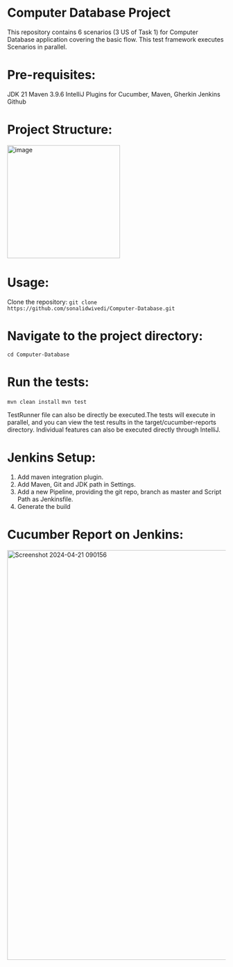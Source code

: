 # Computer Database Project
This repository contains 6 scenarios (3 US of Task 1) for Computer Database application covering the basic flow. This test framework executes Scenarios in parallel.

# Pre-requisites:
JDK 21
Maven 3.9.6
IntelliJ
Plugins for Cucumber, Maven, Gherkin
Jenkins
Github

# Project Structure:
<img width="260" alt="image" src="https://github.com/sonalidwivedi/Computer-Database/assets/114146513/f9679476-5923-4427-b26e-d57fd1b7f6da">





# Usage:
Clone the repository:
``` git clone https://github.com/sonalidwivedi/Computer-Database.git ```

# Navigate to the project directory:
``` cd Computer-Database ```

# Run the tests:
``` mvn clean install ```
``` mvn test ```

TestRunner file can also be directly be executed.The tests will execute in parallel, and you can view the test results in the target/cucumber-reports directory. Individual features can also be executed directly through IntelliJ.

# Jenkins Setup:
1. Add maven integration plugin.
2. Add Maven, Git and JDK path in Settings.
3. Add a new Pipeline, providing the git repo, branch as master and Script Path as Jenkinsfile.
4. Generate the build

# Cucumber Report on Jenkins:
<img width="943" alt="Screenshot 2024-04-21 090156" src="https://github.com/sonalidwivedi/Computer-Database/assets/114146513/236858e5-15ee-455c-8861-fcca649c34df">


